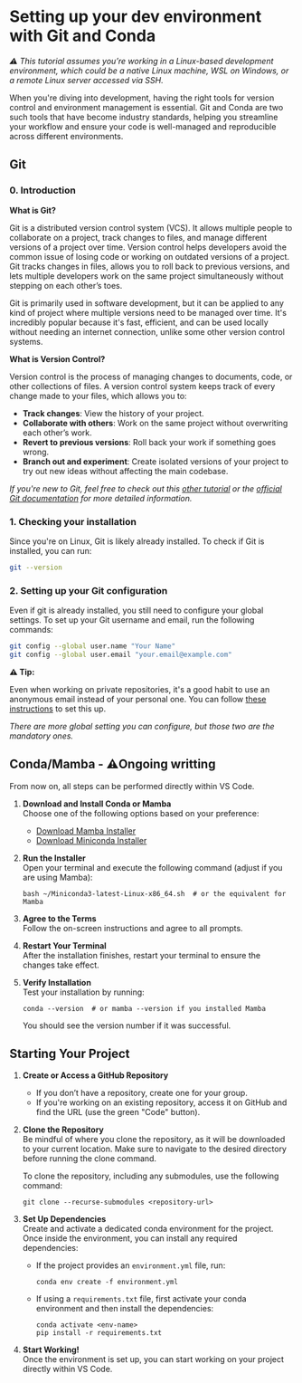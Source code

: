 # Setting up your dev environment with Git and Conda

*⚠️ This tutorial assumes you’re working in a Linux-based development environment, which could be a native Linux machine, WSL on Windows, or a remote Linux server accessed via SSH.*

When you're diving into development, having the right tools for version control and environment management is essential. Git and Conda are two such tools that have become industry standards, helping you streamline your workflow and ensure your code is well-managed and reproducible across different environments.

## Git

### 0. Introduction

**What is Git?**

Git is a distributed version control system (VCS). It allows multiple people to collaborate on a project, track changes to files, and manage different versions of a project over time. Version control helps developers avoid the common issue of losing code or working on outdated versions of a project. Git tracks changes in files, allows you to roll back to previous versions, and lets multiple developers work on the same project simultaneously without stepping on each other’s toes.

Git is primarily used in software development, but it can be applied to any kind of project where multiple versions need to be managed over time. It's incredibly popular because it's fast, efficient, and can be used locally without needing an internet connection, unlike some other version control systems.

**What is Version Control?**

Version control is the process of managing changes to documents, code, or other collections of files. A version control system keeps track of every change made to your files, which allows you to:

- **Track changes**: View the history of your project.
- **Collaborate with others**: Work on the same project without overwriting each other’s work.
- **Revert to previous versions**: Roll back your work if something goes wrong.
- **Branch out and experiment**: Create isolated versions of your project to try out new ideas without affecting the main codebase.

*If you're new to Git, feel free to check out this [other tutorial](https://coderefinery.github.io/research-software-engineering/version-control/) or the [official Git documentation](https://git-scm.com/) for more detailed information.*

### 1. Checking your installation

Since you're on Linux, Git is likely already installed. To check if Git is installed, you can run:

```bash
git --version
```

### 2. Setting up your Git configuration

Even if git is already installed, you still need to configure your global settings. To set up your Git username and email, run the following commands:

```bash
git config --global user.name "Your Name"
git config --global user.email "your.email@example.com"
```

**⚠️ Tip:**

Even when working on private repositories, it's a good habit to use an anonymous email instead of your personal one. You can follow [these instructions](https://docs.github.com/en/account-and-profile/setting-up-and-managing-your-personal-account-on-github/managing-email-preferences/setting-your-commit-email-address) to set this up.

*There are more global setting you can configure, but those two are the mandatory ones.*

## Conda/Mamba - ⚠️Ongoing writting

From now on, all steps can be performed directly within VS Code.

1. **Download and Install Conda or Mamba**  
   Choose one of the following options based on your preference:
   - [Download Mamba Installer](https://github.com/conda-forge/miniforge/releases/latest)
   - [Download Miniconda Installer](https://repo.anaconda.com/miniconda/Miniconda3-latest-Linux-x86_64.sh)

2. **Run the Installer**  
   Open your terminal and execute the following command (adjust if you are using Mamba):
   ```
   bash ~/Miniconda3-latest-Linux-x86_64.sh  # or the equivalent for Mamba
   ```

3. **Agree to the Terms**  
   Follow the on-screen instructions and agree to all prompts.

4. **Restart Your Terminal**  
   After the installation finishes, restart your terminal to ensure the changes take effect.

5. **Verify Installation**  
   Test your installation by running:
   ```
   conda --version  # or mamba --version if you installed Mamba
   ```
   You should see the version number if it was successful.


## Starting Your Project

1. **Create or Access a GitHub Repository**  
   - If you don’t have a repository, create one for your group.
   - If you're working on an existing repository, access it on GitHub and find the URL (use the green "Code" button).

2. **Clone the Repository**  
   Be mindful of where you clone the repository, as it will be downloaded to your current location. Make sure to navigate to the desired directory before running the clone command.

   To clone the repository, including any submodules, use the following command:
   ```
   git clone --recurse-submodules <repository-url>
   ```

3. **Set Up Dependencies**  
   Create and activate a dedicated conda environment for the project. Once inside the environment, you can install any required dependencies:
   - If the project provides an `environment.yml` file, run:
     ```
     conda env create -f environment.yml
     ```
   - If using a `requirements.txt` file, first activate your conda environment and then install the dependencies:
     ```
     conda activate <env-name>
     pip install -r requirements.txt
     ```

4. **Start Working!**  
   Once the environment is set up, you can start working on your project directly within VS Code.
